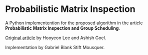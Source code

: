 # Probabilistic Matrix Inspection

A Python implementention for the proposed algorithm in the article **Probabilistic Matrix Inspection and Group Scheduling**.

[Original article](http://www.ijcai.org/Proceedings/16/Papers/053.pdf) by Hooyeon Lee and Ashish Goel.

Implementation by Gabriel Blank Stift Mousquer.
